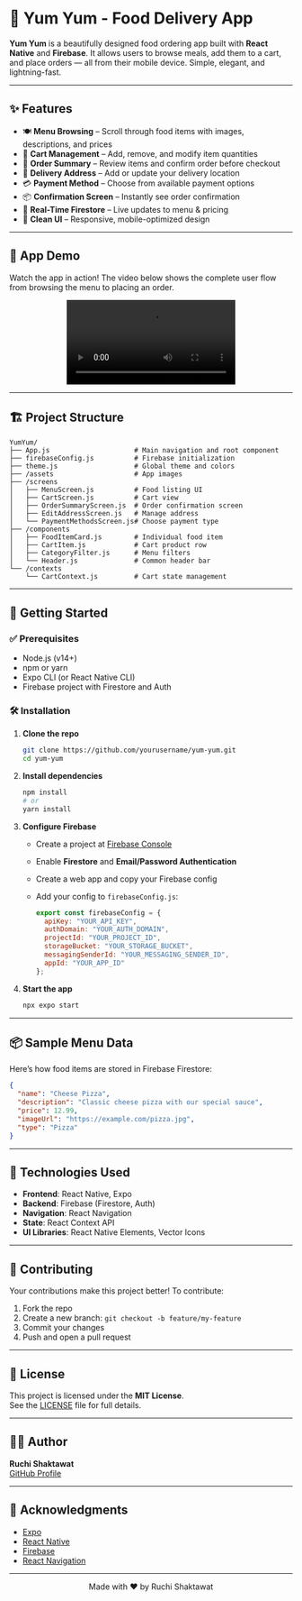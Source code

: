 # 🍔 Yum Yum - Food Delivery App

**Yum Yum** is a beautifully designed food ordering app built with **React Native** and **Firebase**. It allows users to browse meals, add them to a cart, and place orders — all from their mobile device. Simple, elegant, and lightning-fast.

---

## ✨ Features

- 🍽️ **Menu Browsing** – Scroll through food items with images, descriptions, and prices
- 🛒 **Cart Management** – Add, remove, and modify item quantities
- 🧾 **Order Summary** – Review items and confirm order before checkout
- 📍 **Delivery Address** – Add or update your delivery location
- 💳 **Payment Method** – Choose from available payment options
- 📦 **Confirmation Screen** – Instantly see order confirmation
- 🔄 **Real-Time Firestore** – Live updates to menu & pricing
- 🎨 **Clean UI** – Responsive, mobile-optimized design

---

## 🎥 App Demo

Watch the app in action! The video below shows the complete user flow from browsing the menu to placing an order.

<div align="center">
  <video src="./assets/app9.mp4" width="300" controls autoplay loop>
    Your browser does not support the video tag.
  </video>
</div>

---

## 🏗️ Project Structure

```
YumYum/
├── App.js                     # Main navigation and root component
├── firebaseConfig.js          # Firebase initialization
├── theme.js                   # Global theme and colors
├── /assets                    # App images
├── /screens
│   ├── MenuScreen.js          # Food listing UI
│   ├── CartScreen.js          # Cart view
│   ├── OrderSummaryScreen.js  # Order confirmation screen
│   ├── EditAddressScreen.js   # Manage address
│   └── PaymentMethodsScreen.js# Choose payment type
├── /components
│   ├── FoodItemCard.js        # Individual food item
│   ├── CartItem.js            # Cart product row
│   ├── CategoryFilter.js      # Menu filters
│   └── Header.js              # Common header bar
└── /contexts
    └── CartContext.js         # Cart state management
```

---

## 🚀 Getting Started

### ✅ Prerequisites

- Node.js (v14+)
- npm or yarn
- Expo CLI (or React Native CLI)
- Firebase project with Firestore and Auth

### 🛠️ Installation

1. **Clone the repo**
   ```bash
   git clone https://github.com/yourusername/yum-yum.git
   cd yum-yum
   ```

2. **Install dependencies**
   ```bash
   npm install
   # or
   yarn install
   ```

3. **Configure Firebase**
   - Create a project at [Firebase Console](https://console.firebase.google.com/)
   - Enable **Firestore** and **Email/Password Authentication**
   - Create a web app and copy your Firebase config
   - Add your config to `firebaseConfig.js`:

     ```js
     export const firebaseConfig = {
       apiKey: "YOUR_API_KEY",
       authDomain: "YOUR_AUTH_DOMAIN",
       projectId: "YOUR_PROJECT_ID",
       storageBucket: "YOUR_STORAGE_BUCKET",
       messagingSenderId: "YOUR_MESSAGING_SENDER_ID",
       appId: "YOUR_APP_ID"
     };
     ```

4. **Start the app**
   ```bash
   npx expo start
   ```

---

## 📦 Sample Menu Data

Here’s how food items are stored in Firebase Firestore:

```json
{
  "name": "Cheese Pizza",
  "description": "Classic cheese pizza with our special sauce",
  "price": 12.99,
  "imageUrl": "https://example.com/pizza.jpg",
  "type": "Pizza"
}
```

---

## 🔧 Technologies Used

- **Frontend**: React Native, Expo
- **Backend**: Firebase (Firestore, Auth)
- **Navigation**: React Navigation
- **State**: React Context API
- **UI Libraries**: React Native Elements, Vector Icons

---

## 🤝 Contributing

Your contributions make this project better! To contribute:

1. Fork the repo  
2. Create a new branch: `git checkout -b feature/my-feature`  
3. Commit your changes  
4. Push and open a pull request  

---

## 📄 License

This project is licensed under the **MIT License**.  
See the [LICENSE](LICENSE) file for full details.

---

## 👩‍💻 Author

**Ruchi Shaktawat**  
[GitHub Profile](https://github.com/Ruchi2117)

---

## 🙏 Acknowledgments

- [Expo](https://expo.dev/)
- [React Native](https://reactnative.dev/)
- [Firebase](https://firebase.google.com/)
- [React Navigation](https://reactnavigation.org/)

---

<div align="center">
  Made with ❤️ by Ruchi Shaktawat
</div>
